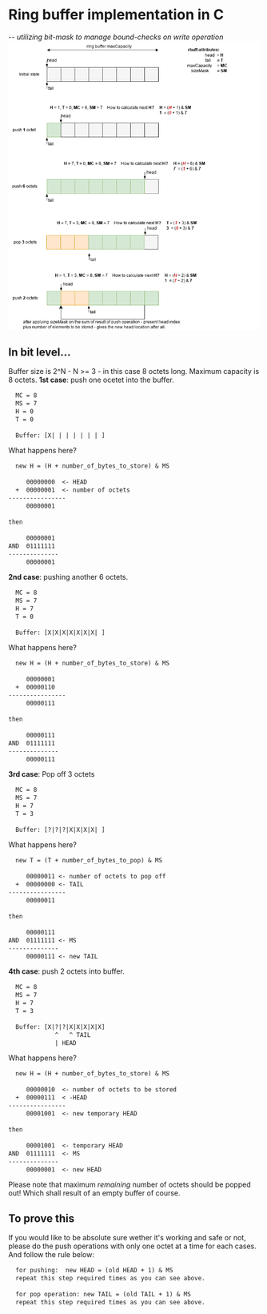 # Ring buffer implementation in C
-- *utilizing bit-mask to manage bound-checks on write operation*
![Version #2 ring buffer implementation](./imgs/ringbuffer_00.png)

## In bit level...

Buffer size is 2^N - N >= 3 - in this case 8 octets long. Maximum capacity is 8 octets.
**1st case**: push one ocetet into the buffer.
```
  MC = 8
  MS = 7
  H = 0
  T = 0

  Buffer: [X| | | | | | | ]
```
What happens here?
```
  new H = (H + number_of_bytes_to_store) & MS

     00000000  <- HEAD
  +  00000001  <- number of octets
----------------
     00000001

then

     00000001
AND  01111111
--------------
     00000001  
```
**2nd case**: pushing another 6 octets.
```
  MC = 8
  MS = 7
  H = 7
  T = 0

  Buffer: [X|X|X|X|X|X|X| ]
```
What happens here?
```
  new H = (H + number_of_bytes_to_store) & MS

     00000001
  +  00000110
----------------
     00000111

then

     00000111
AND  01111111
--------------
     00000111  
```
**3rd case**: Pop off 3 octets
```
  MC = 8
  MS = 7
  H = 7
  T = 3

  Buffer: [?|?|?|X|X|X|X| ]
```
What happens here?
```
  new T = (T + number_of_bytes_to_pop) & MS

     00000011 <- number of octets to pop off
  +  00000000 <- TAIL
----------------
     00000011

then

     00000111 
AND  01111111 <- MS
--------------
     00000111 <- new TAIL 
```
**4th case**: push 2 octets into buffer.

```
  MC = 8
  MS = 7
  H = 7
  T = 3

  Buffer: [X|?|?|X|X|X|X|X]
             ^   ^ TAIL
             | HEAD
```
What happens here?
```
  new H = (H + number_of_bytes_to_store) & MS

     00000010  <- number of octets to be stored
  +  00000111  < -HEAD
----------------
     00001001  <- new temporary HEAD

then

     00001001  <- temporary HEAD
AND  01111111  <- MS
--------------
     00000001  <- new HEAD
```
Please note that maximum *remaining* number of octets should be popped out!
Which shall result of an empty buffer of course.

## To prove this
If you would like to be absolute sure wether it's working and safe or not, please 
do the push operations with only one octet at a time for each cases. And follow the rule below:
```
  for pushing:  new HEAD = (old HEAD + 1) & MS
  repeat this step required times as you can see above.

  for pop operation: new TAIL = (old TAIL + 1) & MS
  repeat this step required times as you can see above.
```
